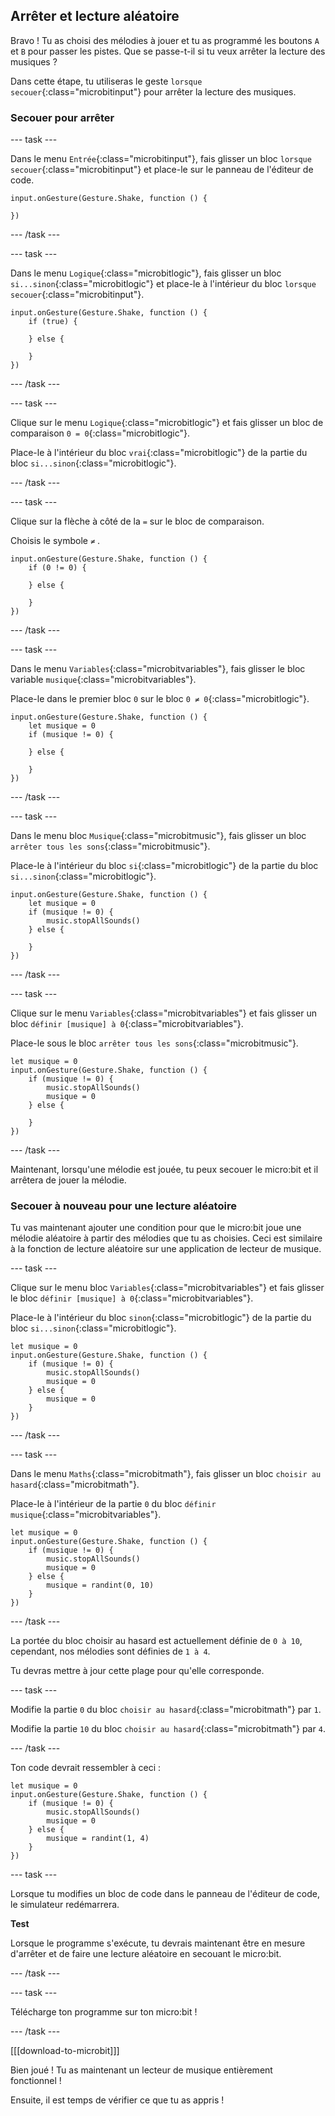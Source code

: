 ## Arrêter et lecture aléatoire

Bravo ! Tu as choisi des mélodies à jouer et tu as programmé les boutons `A` et `B` pour passer les pistes. Que se passe-t-il si tu veux arrêter la lecture des musiques ?

Dans cette étape, tu utiliseras le geste `lorsque secouer`{:class="microbitinput"} pour arrêter la lecture des musiques.

### Secouer pour arrêter

--- task ---

Dans le menu `Entrée`{:class="microbitinput"}, fais glisser un bloc `lorsque secouer`{:class="microbitinput"} et place-le sur le panneau de l'éditeur de code.

```microbit
input.onGesture(Gesture.Shake, function () {

})
```

--- /task ---

--- task ---

Dans le menu `Logique`{:class="microbitlogic"}, fais glisser un bloc `si...sinon`{:class="microbitlogic"} et place-le à l'intérieur du bloc `lorsque secouer`{:class="microbitinput"}.

```microbit
input.onGesture(Gesture.Shake, function () {
    if (true) {

    } else {

    }
})
```

--- /task ---

--- task ---

Clique sur le menu `Logique`{:class="microbitlogic"} et fais glisser un bloc de comparaison `0 = 0`{:class="microbitlogic"}.

Place-le à l'intérieur du bloc `vrai`{:class="microbitlogic"} de la partie du bloc `si...sinon`{:class="microbitlogic"}.

--- /task ---

--- task ---

Clique sur la flèche à côté de la `=` sur le bloc de comparaison.

Choisis le symbole `≠` .

```microbit
input.onGesture(Gesture.Shake, function () {
    if (0 != 0) {

    } else {

    }
})
```

--- /task ---

--- task ---

Dans le menu `Variables`{:class="microbitvariables"}, fais glisser le bloc variable `musique`{:class="microbitvariables"}.

Place-le dans le premier bloc `0` sur le bloc `0 ≠ 0`{:class="microbitlogic"}.

```microbit
input.onGesture(Gesture.Shake, function () {
    let musique = 0
    if (musique != 0) {

    } else {

    }
})
```

--- /task ---

--- task ---

Dans le menu bloc `Musique`{:class="microbitmusic"}, fais glisser un bloc `arrêter tous les sons`{:class="microbitmusic"}.

Place-le à l'intérieur du bloc `si`{:class="microbitlogic"} de la partie du bloc `si...sinon`{:class="microbitlogic"}.

```microbit
input.onGesture(Gesture.Shake, function () {
    let musique = 0
    if (musique != 0) {
        music.stopAllSounds()
    } else {

    }
})
```

--- /task ---

--- task ---

Clique sur le menu `Variables`{:class="microbitvariables"} et fais glisser un bloc `définir [musique] à 0`{:class="microbitvariables"}.

Place-le sous le bloc `arrêter tous les sons`{:class="microbitmusic"}.

```microbit
let musique = 0
input.onGesture(Gesture.Shake, function () {
    if (musique != 0) {
        music.stopAllSounds()
        musique = 0
    } else {

    }
})
```

--- /task ---

Maintenant, lorsqu'une mélodie est jouée, tu peux secouer le micro:bit et il arrêtera de jouer la mélodie.

### Secouer à nouveau pour une lecture aléatoire

Tu vas maintenant ajouter une condition pour que le micro:bit joue une mélodie aléatoire à partir des mélodies que tu as choisies. Ceci est similaire à la fonction de lecture aléatoire sur une application de lecteur de musique.

--- task ---

Clique sur le menu bloc `Variables`{:class="microbitvariables"} et fais glisser le bloc `définir [musique] à 0`{:class="microbitvariables"}.

Place-le à l'intérieur du bloc `sinon`{:class="microbitlogic"} de la partie du bloc `si...sinon`{:class="microbitlogic"}.

```microbit
let musique = 0
input.onGesture(Gesture.Shake, function () {
    if (musique != 0) {
        music.stopAllSounds()
        musique = 0
    } else {
        musique = 0
    }
})
```

--- /task ---

--- task ---

Dans le menu `Maths`{:class="microbitmath"}, fais glisser un bloc `choisir au hasard`{:class="microbitmath"}.

Place-le à l'intérieur de la partie `0` du bloc `définir musique`{:class="microbitvariables"}.

```microbit
let musique = 0
input.onGesture(Gesture.Shake, function () {
    if (musique != 0) {
        music.stopAllSounds()
        musique = 0
    } else {
        musique = randint(0, 10)
    }
})
```

--- /task ---

La portée du bloc choisir au hasard est actuellement définie de `0 à 10`, cependant, nos mélodies sont définies de `1 à 4`.

Tu devras mettre à jour cette plage pour qu'elle corresponde.

--- task ---

Modifie la partie `0` du bloc `choisir au hasard`{:class="microbitmath"} par `1`.

Modifie la partie `10` du bloc `choisir au hasard`{:class="microbitmath"} par `4`.

--- /task ---

Ton code devrait ressembler à ceci :

```microbit
let musique = 0
input.onGesture(Gesture.Shake, function () {
    if (musique != 0) {
        music.stopAllSounds()
        musique = 0
    } else {
        musique = randint(1, 4)
    }
})
```

--- task ---

Lorsque tu modifies un bloc de code dans le panneau de l'éditeur de code, le simulateur redémarrera.

**Test**

Lorsque le programme s'exécute, tu devrais maintenant être en mesure d'arrêter et de faire une lecture aléatoire en secouant le micro:bit.

--- /task ---

--- task ---

Télécharge ton programme sur ton micro:bit !

--- /task ---

[[[download-to-microbit]]]

Bien joué ! Tu as maintenant un lecteur de musique entièrement fonctionnel !

Ensuite, il est temps de vérifier ce que tu as appris !